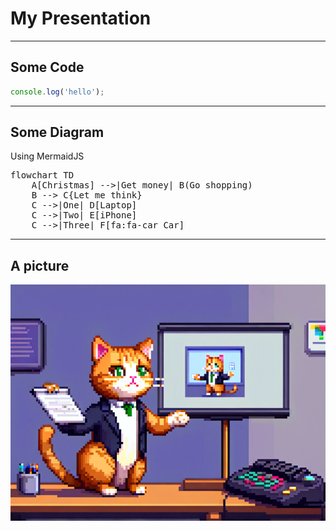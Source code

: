 # My Presentation

---

## Some Code

```javascript
console.log('hello');
```

---

## Some Diagram

Using MermaidJS

<pre class="mermaid">
flowchart TD
    A[Christmas] -->|Get money| B(Go shopping)
    B --> C{Let me think}
    C -->|One| D[Laptop]
    C -->|Two| E[iPhone]
    C -->|Three| F[fa:fa-car Car]
</pre>

---

## A picture

![cat keynote](keynote_cat.png)